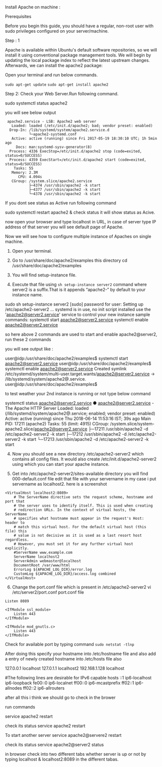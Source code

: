Install Apache on machine :

Prerequisites


Before you begin this guide, you should have a regular, non-root user with sudo privileges configured on your server/machine.


Step : 1

Apache is available within Ubuntu's default software repositories, so we will install it using conventional package management tools.
We will begin by updating the local package index to reflect the latest upstream changes. Afterwards, we can install the apache2 package:

Open your terminal and run below commands.

```sudo apt-get update```
```sudo apt-get install apache2```


Step 2: Check your Web Server.Run following command.

sudo systemctl status apache2

you will see below output
```
 apache2.service - LSB: Apache2 web server
   Loaded: loaded (/etc/init.d/apache2; bad; vendor preset: enabled)
  Drop-In: /lib/systemd/system/apache2.service.d
           └─apache2-systemd.conf
   Active: active (running) since Fri 2017-05-19 18:30:10 UTC; 1h 5min ago
     Docs: man:systemd-sysv-generator(8)
  Process: 4336 ExecStop=/etc/init.d/apache2 stop (code=exited, status=0/SUCCESS)
  Process: 4359 ExecStart=/etc/init.d/apache2 start (code=exited, status=0/SUCCESS)
    Tasks: 55
   Memory: 2.3M
      CPU: 4.094s
   CGroup: /system.slice/apache2.service
           ├─4374 /usr/sbin/apache2 -k start
           ├─4377 /usr/sbin/apache2 -k start
           └─4378 /usr/sbin/apache2 -k start
 ```          
 If you dont see status as Active run following command
 
sudo systemctl restart apache2 & check status it will show status as Acive.

now open your browser and type localhost in URL, in case of server type IP address of that server you will see default page of Apache.


Now we will see how to configure multiple instance of Apaches on single machine.

1. Open your terminal.

2. Go to /usr/share/doc/apache2/examples this directory 
cd /usr/share/doc/apache2/examples

3. You will find setup-instance file.

3. Execute that file using ```sh setup-instance server2``` command where server2 is a suffix.That is it appends “apache2-” by default to your instance name. 

sudo sh setup-instance server2
[sudo] password for user: 
Setting up /etc/apache2-server2 ...
systemd is in use, no init script installed
use the 'apache2@server2.service' service to control your new instance
sample commands:
systemctl start apache2@server2.service
systemctl enable apache2@server2.service

so here above 2 commands are used to start and enable apache2@server2, run these 2 commands

you will see output like :

user@idp:/usr/share/doc/apache2/examples$ systemctl start apache2@server2.service
user@idp:/usr/share/doc/apache2/examples$ systemctl enable apache2@server2.service
Created symlink /etc/systemd/system/multi-user.target.wants/apache2@server2.service → /lib/systemd/system/apache2@.service.
user@idp:/usr/share/doc/apache2/examples$ 

to test weather your 2nd instance is running or not type below command

systemctl status apache2@server2.service
● apache2@server2.service - The Apache HTTP Server
   Loaded: loaded (/lib/systemd/system/apache2@.service; enabled; vendor preset: enabled)
   Active: active (running) since Thu 2018-06-14 11:53:16 IST; 39s ago
 Main PID: 17211 (apache2)
    Tasks: 55 (limit: 4915)
   CGroup: /system.slice/system-apache2.slice/apache2@server2.service
           ├─17211 /usr/sbin/apache2 -d /etc/apache2-server2 -k start
           ├─17212 /usr/sbin/apache2 -d /etc/apache2-server2 -k start
           └─17213 /usr/sbin/apache2 -d /etc/apache2-server2 -k start 

4. Now you should see a new directory /etc/apache2-server2 which contains all config files. It would also create /etc/init.d/apache2-server2 using which you can start your apache instance.

5. Get into /etc/apache2-server2/sites-available directory you will find 000-default.conf file edit that file with your servername in my case i put servername as localhost2.
here is a screenshot
```
<VirtualHost localhost2:8089>
	# The ServerName directive sets the request scheme, hostname and port that
	# the server uses to identify itself. This is used when creating
	# redirection URLs. In the context of virtual hosts, the ServerName
	# specifies what hostname must appear in the request's Host: header to
	# match this virtual host. For the default virtual host (this file) this
	# value is not decisive as it is used as a last resort host regardless.
	# However, you must set it for any further virtual host explicitly.
	#ServerName www.example.com
	ServerName localhost2 
	ServerAdmin webmaster@localhost
	DocumentRoot /var/www/html
	ErrorLog ${APACHE_LOG_DIR}/error.log
	CustomLog ${APACHE_LOG_DIR}/access.log combined
</VirtualHost>
```


6. Change the port.conf file which is present in /etc/apache2-server2
vi /etc/server2/port.conf
port.conf file

```
Listen 8089

<IfModule ssl_module>
	Listen 443
</IfModule>

<IfModule mod_gnutls.c>
	Listen 443
</IfModule>

```

Check for available port by typing command  ```sudo netstat -tlnp```


After doing this specify your hostname into /etc/hostname file and also add a entry of newly created hostname into /etc/hosts file also 

127.0.0.1	localhost
127.0.1.1	localhost2
192.168.1.128	localhost

#The following lines are desirable for IPv6 capable hosts
::1     ip6-localhost ip6-loopback
fe00::0 ip6-localnet
ff00::0 ip6-mcastprefix
ff02::1 ip6-allnodes
ff02::2 ip6-allrouters


after all this i think we should go to check in the brower

run commands

service apache2 restart

check its status 
service apache2 restart


To start another server
service apache2@servere2 restart

check its status
service apache2@server2 status

in browser check into two different tabs whether server is up or not by typing
localhost & localhost2:8089 in the different tabas.

